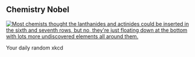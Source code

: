 ## Chemistry Nobel
[![Most chemists thought the lanthanides and actinides could be inserted in the sixth and seventh rows, but no, they're just floating down at the bottom with lots more undiscovered elements all around them.](https://imgs.xkcd.com/comics/chemistry_nobel.png)](https://xkcd.com/2214/ "Most chemists thought the lanthanides and actinides could be inserted in the sixth and seventh rows, but no, they're just floating down at the bottom with lots more undiscovered elements all around them.")

Your daily random xkcd
